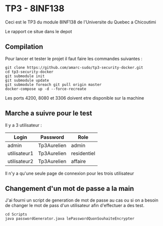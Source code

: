 # TP3 - 8INF138

Ceci est le TP3 du module 8INF138 de l'Universite du Quebec a Chicoutimi

Le rapport ce situe dans le depot


## Compilation 

Pour lancer et tester le projet il faut faire les commandes suivantes :

```
git clone https://github.com/amarc-sudo/tp3-security-docker.git
cd tp3-security-docker
git submodule init
git submodule update
git submodule foreach git pull origin master
docker-compose up -d --force-recreate
```

Les ports 4200, 8080 et 3306 doivent etre disponible sur la machine

## Marche a suivre pour le test
Il y a 3 utilisateur :

| Login        | Password    | Role        |
|--------------|-------------|-------------|
| admin        | Tp3Aurelien | admin       |
| utilisateur1 | Tp3Aurelien | residentiel |
| utilisateur2 | Tp3Aurelien | affaire     |

Il n'y a qu'une seule page de connexion pour les trois utilisateur

## Changement d'un mot de passe a la main

J'ai fourni un script de generation de mot de passe au cas ou si on a besoin de changer le mot de pass d'un utilisateur afin d'effectuer a des test. 

```
cd Scripts
java passwordGenerator.java lePasswordQuonSouhaiteEncrypter
```
